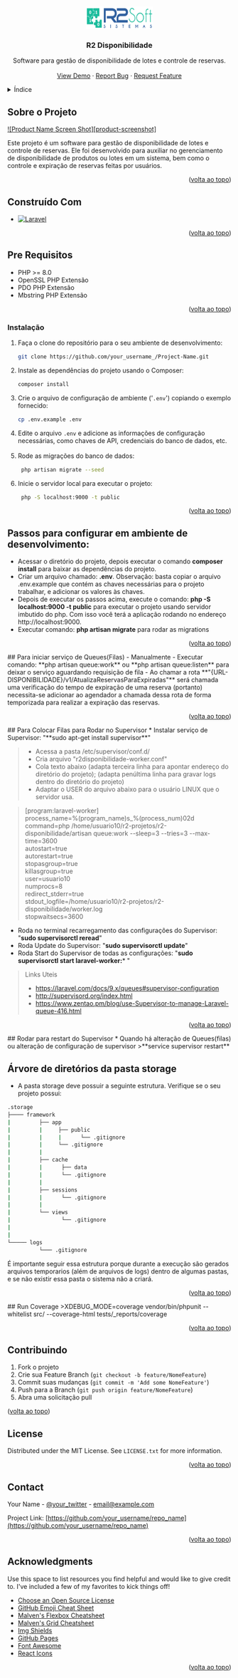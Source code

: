 <a name="readme-top"></a>

<!-- PROJECT LOGO -->
<br />
<div align="center">
  <a href="https://github.com/othneildrew/Best-README-Template">
    <img src="https://github.com/aldeiralvesmartins/estudos/blob/main/logo.png?raw=true" alt="Logo" width="150" height="50">
  </a>

<h3 align="center">R2 Disponibilidade</h3>

  <p align="center">
    Software para gestão de disponibilidade de lotes e controle de reservas.
   <br />
    <br />
    <a href="https://github.com/othneildrew/Best-README-Template">View Demo</a>
    ·
    <a href="https://github.com/othneildrew/Best-README-Template/issues">Report Bug</a>
    ·
    <a href="https://github.com/othneildrew/Best-README-Template/issues">Request Feature</a>
  </p>
</div>



<!-- TABLE OF CONTENTS -->
<details>
  <summary>Índice</summary>
  <ol>
    <li><a href="#sobre-o-projeto">Sobre o Projeto</a></li>
    <li><a href="#construido-com">Construído Com</a></li>
    <li><a href="#pre-requisitos">Pre Requisitos</a></li>
    <li><a href="#installation">Instalação</a></li>
    <li><a href="#passos-para-configurar-em-ambiente-de-desenvolvimento">Passos para configurar em ambiente de desenvolvimento</a></li>
    <li><a href="#para-iniciar-serviço-de-queues(Filas)-manualmente">Para iniciar serviço de Queues(Filas) - Manualmente</a></li>
    <li><a href="#para-colocar-filas-para-rodar-no-supervisor">Para Colocar Filas para Rodar no Supervisor</a></li>
    <li><a href="#rodar-para-restart-do-supervisor">Rodar para restart do Supervisor</a></li>
    <li><a href="#arvore-de-diretorios-da-pasta-storage">Árvore de diretórios da pasta storage</a></li>
    <li><a href="#run-coverage">Run Coverage</a></li>
  </ol>
</details>



<!-- ABOUT THE PROJECT -->

## Sobre o Projeto

[![Product Name Screen Shot][product-screenshot]](file:///home/usuario07/Imagens/Captura%20de%20tela%20de%202023-07-19%2016-56-48.png)

Este projeto é um software para gestão de disponibilidade de lotes e controle de reservas. Ele foi desenvolvido para
auxiliar no gerenciamento de disponibilidade de produtos ou lotes em um sistema, bem como o controle e expiração de
reservas feitas por usuários.

<p align="right">(<a href="#readme-top">volta ao topo</a>)</p>

## Construído Com

* [![Laravel][Laravel.com]][Laravel-url]

<p align="right">(<a href="#readme-top">volta ao topo</a>)</p>

## Pre Requisitos

* PHP >= 8.0
* OpenSSL PHP Extensão
* PDO PHP Extensão
* Mbstring PHP Extensão

<p align="right">(<a href="#readme-top">volta ao topo</a>)</p>

### Instalação

1. Faça o clone do repositório para o seu ambiente de desenvolvimento:
   ```bash
   git clone https://github.com/your_username_/Project-Name.git
   ```
2. Instale as dependências do projeto usando o Composer:
   ```bash
   composer install
   ```
3. Crie o arquivo de configuração de ambiente ('`.env`') copiando o exemplo fornecido:
   ```bash
   cp .env.example .env
   ```
4. Edite o arquivo `.env` e adicione as informações de configuração necessárias, como chaves de API, credenciais do
   banco de dados, etc.
   <br>
   <br>
5. Rode as migrações do banco de dados:
   ```bash
    php artisan migrate --seed  
    ```
6. Inicie o servidor local para executar o projeto:
   ```bash
    php -S localhost:9000 -t public
   ```

<p align="right">(<a href="#readme-top">volta ao topo</a>)</p>


## Passos para configurar em ambiente de desenvolvimento:

-   Acessar o diretório do projeto, depois executar o comando  **composer install**  para baixar as dependências do projeto.
-   Criar um arquivo chamado:  **.env**. Observação: basta copiar o arquivo .env.example que contém as chaves necessárias para o projeto trabalhar, e adicionar os valores às chaves.
-   Depois de executar os passos acima, execute o comando:  **php -S localhost:9000 -t public**  para executar o projeto usando servidor imbutido do php. Com isso você terá a aplicação rodando no endereço http://localhost:9000.
-   Executar comando:  **php artisan migrate**  para rodar as migrations

<p align="right">(<a href="#readme-top">volta ao topo</a>)</p>
## Para iniciar serviço de Queues(Filas) - Manualmente
- Executar comando:  **php artisan queue:work** ou **php artisan queue:listen** para deixar o serviço aguardando requisição de fila
- Ao chamar a rota **"{URL-DISPONIBILIDADE}/v1/AtualizaReservasParaExpiradas"** será chamada uma verificação do tempo de expiração de uma reserva (portanto) necessita-se adicionar ao agendador a chamada dessa rota de forma temporizada para realizar a expiração das reservas.
<p align="right">(<a href="#readme-top">volta ao topo</a>)</p>
## Para Colocar Filas para Rodar no Supervisor
* Instalar serviço de Supervisor: "**sudo apt-get install supervisor**"

>* Acessa a pasta /etc/supervisor/conf.d/
>* Cria arquivo "r2disponibilidade-worker.conf"
>* Cola texto abaixo (adapta terceira linha para apontar endereço do diretório do projeto); (adapta penúltima linha para gravar logs dentro do diretório do projeto)
>* Adaptar o USER do arquivo abaixo para o usuário LINUX que o servidor usa.

>[program:laravel-worker]<br>
process_name=%(program_name)s_%(process_num)02d<br>
command=php /home/usuario10/r2-projetos/r2-disponibilidade/artisan queue:work --sleep=3 --tries=3 --max-time=3600<br>
autostart=true<br>
autorestart=true<br>
stopasgroup=true<br>
killasgroup=true<br>
user=usuario10<br>
numprocs=8<br>
redirect_stderr=true<br>
stdout_logfile=/home/usuario10/r2-projetos/r2-disponibilidade/worker.log<br>
stopwaitsecs=3600<br>


* Roda no terminal recarregamento das configurações do Supervisor: "**sudo supervisorctl reread**"
* Roda Update do Supervisor: "**sudo supervisorctl update**"
* Roda Start do Supervisor de todas as configurações: "**sudo supervisorctl start laravel-worker:*** "


> Links Uteis <br>
>*  https://laravel.com/docs/9.x/queues#supervisor-configuration <br>
>*  http://supervisord.org/index.html <br>
>*  https://www.zentao.pm/blog/use-Supervisor-to-manage-Laravel-queue-416.html <br>
<p align="right">(<a href="#readme-top">volta ao topo</a>)</p>
## Rodar para restart do Supervisor
* Quando há alteração de Queues(filas) ou alteração de configuração de supervisor
>**service supervisor restart**<br>

## Árvore de diretórios da pasta storage
- A pasta storage deve possuir a seguinte estrutura. Verifique se o seu projeto possui:
 ```sh
.storage
├──── framework
|         ├── app
|         |     ├── public 
|         |     |      └── .gitignore      
|         |     └── .gitignore
|         |
|         ├── cache
|         |      ├── data 
|         |      └── .gitignore
|         |
|         ├── sessions 
|         |      └── .gitignore
|         |         
|         └── views
|                └── .gitignore
|         
|
└───── logs
           └─── .gitignore            
```
É importante seguir essa estrutura porque durante a execução são gerados arquivos temporarios (além de arquivos de logs) dentro de algumas pastas, e se não existir essa pasta o sistema não a criará.
<p align="right">(<a href="#readme-top">volta ao topo</a>)</p>
## Run Coverage
>XDEBUG_MODE=coverage vendor/bin/phpunit --whitelist src/ --coverage-html tests/_reports/coverage

<p align="right">(<a href="#readme-top">volta ao topo</a>)</p>
<!-- CONTRIBUTING -->

## Contribuindo

1. Fork o projeto
2. Crie sua Feature Branch (`git checkout -b feature/NomeFeature`)
3. Commit suas mudanças (`git commit -m 'Add some NomeFeature'`)
4. Push para a Branch (`git push origin feature/NomeFeature`)
5. Abra uma solicitação pull

<butoon align="right">(<a href="#readme-top">volta ao topo</a>)</butoon>



<!-- LICENSE -->

## License

Distributed under the MIT License. See `LICENSE.txt` for more information.

<p align="right">(<a href="#readme-top">volta ao topo</a>)</p>



<!-- CONTACT -->

## Contact

Your Name - [@your_twitter](https://twitter.com/your_username) - email@example.com

Project Link: [https://github.com/your_username/repo_name](https://github.com/your_username/repo_name)

<p align="right">(<a href="#readme-top">volta ao topo</a>)</p>



<!-- ACKNOWLEDGMENTS -->

## Acknowledgments

Use this space to list resources you find helpful and would like to give credit to. I've included a few of my favorites
to kick things off!

* [Choose an Open Source License](https://choosealicense.com)
* [GitHub Emoji Cheat Sheet](https://www.webpagefx.com/tools/emoji-cheat-sheet)
* [Malven's Flexbox Cheatsheet](https://flexbox.malven.co/)
* [Malven's Grid Cheatsheet](https://grid.malven.co/)
* [Img Shields](https://shields.io)
* [GitHub Pages](https://pages.github.com)
* [Font Awesome](https://fontawesome.com)
* [React Icons](https://react-icons.github.io/react-icons/search)

<p align="right">(<a href="#readme-top">volta ao topo</a>)</p>



<!-- MARKDOWN LINKS & IMAGES -->
<!-- https://www.markdownguide.org/basic-syntax/#reference-style-links -->

[contributors-shield]: https://img.shields.io/github/contributors/othneildrew/Best-README-Template.svg?style=for-the-badge

[contributors-url]: https://github.com/othneildrew/Best-README-Template/graphs/contributors

[forks-shield]: https://img.shields.io/github/forks/othneildrew/Best-README-Template.svg?style=for-the-badge

[forks-url]: https://github.com/othneildrew/Best-README-Template/network/members

[stars-shield]: https://img.shields.io/github/stars/othneildrew/Best-README-Template.svg?style=for-the-badge

[stars-url]: https://github.com/othneildrew/Best-README-Template/stargazers

[issues-shield]: https://img.shields.io/github/issues/othneildrew/Best-README-Template.svg?style=for-the-badge

[issues-url]: https://github.com/othneildrew/Best-README-Template/issues

[license-shield]: https://img.shields.io/github/license/othneildrew/Best-README-Template.svg?style=for-the-badge

[license-url]: https://github.com/othneildrew/Best-README-Template/blob/master/LICENSE.txt

[linkedin-shield]: https://img.shields.io/badge/-LinkedIn-black.svg?style=for-the-badge&logo=linkedin&colorB=555

[linkedin-url]: https://linkedin.com/in/othneildrew

[comment]: <> ([product-screenshot]: file:///home/usuario07/Imagens/teste1.jpg)

[Next.js]: https://img.shields.io/badge/next.js-000000?style=for-the-badge&logo=nextdotjs&logoColor=white

[Next-url]: https://nextjs.org/

[React.js]: https://img.shields.io/badge/React-20232A?style=for-the-badge&logo=react&logoColor=61DAFB

[React-url]: https://reactjs.org/

[Vue.js]: https://img.shields.io/badge/Vue.js-35495E?style=for-the-badge&logo=vuedotjs&logoColor=4FC08D

[Vue-url]: https://vuejs.org/

[Angular.io]: https://img.shields.io/badge/Angular-DD0031?style=for-the-badge&logo=angular&logoColor=white

[Angular-url]: https://angular.io/

[Svelte.dev]: https://img.shields.io/badge/Svelte-4A4A55?style=for-the-badge&logo=svelte&logoColor=FF3E00

[Svelte-url]: https://svelte.dev/

[Laravel.com]: https://img.shields.io/badge/Laravel-FF2D20?style=for-the-badge&logo=laravel&logoColor=white

[Laravel-url]: https://laravel.com

[Bootstrap.com]: https://img.shields.io/badge/Bootstrap-563D7C?style=for-the-badge&logo=bootstrap&logoColor=white

[Bootstrap-url]: https://getbootstrap.com

[JQuery.com]: https://img.shields.io/badge/jQuery-0769AD?style=for-the-badge&logo=jquery&logoColor=white

[JQuery-url]: https://jquery.com


[comment]: <> (# R2 Disponibilidade)

[comment]: <> (Software para gestão de disponibilidade de lotes e controle de reservas.)

[comment]: <> (## Pré Requisitos)

[comment]: <> (-   PHP >= 8.0)

[comment]: <> (-   OpenSSL PHP Extensão)

[comment]: <> (-   PDO PHP Extensão)

[comment]: <> (-   Mbstring PHP Extensão)


[comment]: <> (## Passos para configurar em ambiente de desenvolvimento:)

[comment]: <> (-   Acessar o diretório do projeto, depois executar o comando  `composer install`  para baixar as dependências do projeto.)

[comment]: <> (-   Criar um arquivo chamado:  `.env`. Observação: basta copiar o arquivo .env.example que contém as chaves necessárias para o projeto trabalhar, e adicionar os valores às chaves.)

[comment]: <> (-   Depois de executar os passos acima, execute o comando:  `php -S localhost:9000 -t public`  para executar o projeto usando servidor imbutido do php. Com isso você terá a aplicação rodando no endereço http://localhost:9000.)

[comment]: <> (-   Executar comando:  `php artisan migrate`  para rodar as migrations)


[comment]: <> (## Para iniciar serviço de Queues&#40;Filas&#41; - Manualmente)

[comment]: <> (- Executar comando:  `php artisan queue:work` ou `php artisan queue:listen` para deixar o serviço aguardando requisição de fila)

[comment]: <> (- Ao chamar a rota `"{URL-DISPONIBILIDADE}/v1/AtualizaReservasParaExpiradas"` será chamada uma verificação do tempo de expiração de uma reserva &#40;portanto&#41; necessita-se adicionar ao agendador a chamada dessa rota de forma temporizada para realizar a expiração das reservas.)

[comment]: <> (## Para Colocar Filas para Rodar no Supervisor)

[comment]: <> (* Instalar serviço de Supervisor: "`sudo apt-get install supervisor`")

[comment]: <> (>* Acessa a pasta /etc/supervisor/conf.d/)

[comment]: <> (>* Cria arquivo "r2disponibilidade-worker.conf")

[comment]: <> (>* Cola texto abaixo &#40;adapta terceira linha para apontar endereço do diretório do projeto&#41;; &#40;adapta penúltima linha para gravar logs dentro do diretório do projeto&#41;)

[comment]: <> (>* Adaptar o USER do arquivo abaixo para o usuário LINUX que o servidor usa.)

[comment]: <> (>[program:laravel-worker]<br>)

[comment]: <> (process_name=%&#40;program_name&#41;s_%&#40;process_num&#41;02d<br>)

[comment]: <> (command=php /home/usuario10/r2-projetos/r2-disponibilidade/artisan queue:work --sleep=3 --tries=3 --max-time=3600<br>)

[comment]: <> (autostart=true<br>)

[comment]: <> (autorestart=true<br>)

[comment]: <> (stopasgroup=true<br>)

[comment]: <> (killasgroup=true<br>)

[comment]: <> (user=usuario10<br>)

[comment]: <> (numprocs=8<br>)

[comment]: <> (redirect_stderr=true<br>)

[comment]: <> (stdout_logfile=/home/usuario10/r2-projetos/r2-disponibilidade/worker.log<br>)

[comment]: <> (stopwaitsecs=3600<br>)


[comment]: <> (* Roda no terminal recarregamento das configurações do Supervisor: "`sudo supervisorctl reread`")

[comment]: <> (* Roda Update do Supervisor: "`sudo supervisorctl update`")

[comment]: <> (* Roda Start do Supervisor de todas as configurações: "`sudo supervisorctl start laravel-worker:` ")


[comment]: <> (> Links Uteis <br>)

[comment]: <> (>*  https://laravel.com/docs/9.x/queues#supervisor-configuration <br>)

[comment]: <> (>*  http://supervisord.org/index.html <br>)

[comment]: <> (>*  https://www.zentao.pm/blog/use-Supervisor-to-manage-Laravel-queue-416.html <br>)

[comment]: <> (## Rodar para restart do Supervisor)

[comment]: <> (* Quando há alteração de Queues&#40;filas&#41; ou alteração de configuração de supervisor)

[comment]: <> (>**service supervisor restart**<br>)

[comment]: <> (## Árvore de diretórios da pasta storage)

[comment]: <> (- A pasta storage deve possuir a seguinte estrutura. Verifique se o seu projeto possui:)

[comment]: <> ( ```sh)

[comment]: <> (.storage)

[comment]: <> (├──── framework)

[comment]: <> (|         ├── app)

[comment]: <> (|         |     ├── public )

[comment]: <> (|         |     |      └── .gitignore      )

[comment]: <> (|         |     └── .gitignore)

[comment]: <> (|         |)

[comment]: <> (|         ├── cache)

[comment]: <> (|         |      ├── data )

[comment]: <> (|         |      └── .gitignore)

[comment]: <> (|         |)

[comment]: <> (|         ├── sessions )

[comment]: <> (|         |      └── .gitignore)

[comment]: <> (|         |         )

[comment]: <> (|         └── views)

[comment]: <> (|                └── .gitignore)

[comment]: <> (|         )

[comment]: <> (|)

[comment]: <> (└───── logs)

[comment]: <> (           └─── .gitignore            )

[comment]: <> (```)

[comment]: <> (É importante seguir essa estrutura porque durante a execução são gerados arquivos temporarios &#40;além de arquivos de logs&#41; dentro de algumas pastas, e se não existir essa pasta o sistema não a criará.)

[comment]: <> (## Run Coverage)

[comment]: <> (```bash)

[comment]: <> (XDEBUG_MODE=coverage vendor/bin/phpunit --whitelist src/ --coverage-html tests/_reports/coverage)

[comment]: <> (```)
